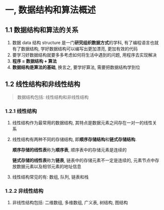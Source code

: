 # 一, 数据结构和算法概述

## 1.1 数据结构和算法的关系

1) 数据 data 结构 structure 是一门**研究组织数据方式**的学科, 有了编程语言也就有了数据结构, 学好数据结构可以编写出更加漂亮, 更加有效的代码
2) 要学习好数据结构就要多多考虑如何将生活中遇到的问题, 用程序去实现解决
3) **程序 = 数据结构 + 算法**
4) **数据结构是算法的基础**, 换言之, 要学好算法, 需要把数据结构学到位



## 1.2 线性结构和非线性结构

> 数据结构包括: 线性结构和非线性结构

### 1.2.1 线性结构

1. 线性结构作为最常用的数据结构, 其特点是数据元素之间存在一对一的线性关系

2. 线性结构有两种不同的存储结构, 即**顺序存储结构**和**链式存储结构**. 

   **顺序存储的线性表**称为**顺序表**, 顺序表中的存储元素是连续的

   **链式存储的线性表**称为**链表**, 链表中的存储元素不一定是连续的, 元素节点中存放数据元素以及相邻元素的地址信息

3.  线性结构常见的有: 数组, 队列, 链表和栈

### 1.2.2 非线性结构

1. 非线性结构包括: 二维数组, 多维数组, 广义表, 树结构, 图结构



